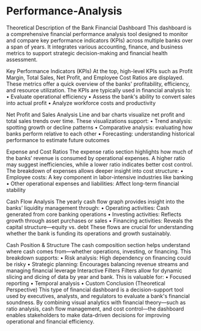# Performance-Analysis
  Theoretical Description of the Bank Financial Dashboard
This dashboard is a comprehensive financial performance analysis tool designed to monitor and compare key performance indicators (KPIs) across multiple banks over a span of years. It integrates various accounting, finance, and business metrics to support strategic decision-making and financial health assessment.

 Key Performance Indicators (KPIs)
At the top, high-level KPIs such as Profit Margin, Total Sales, Net Profit, and Employee Cost Ratios are displayed. These metrics offer a quick overview of the banks' profitability, efficiency, and resource utilization. The KPIs are typically used in financial analysis to:
•	Evaluate operational efficiency
•	Assess the bank's ability to convert sales into actual profit
•	Analyze workforce costs and productivity

 Net Profit and Sales Analysis
Line and bar charts visualize net profit and total sales trends over time. These visualizations support:
•	Trend analysis: spotting growth or decline patterns
•	Comparative analysis: evaluating how banks perform relative to each other
•	Forecasting: understanding historical performance to estimate future outcomes

 Expense and Cost Ratios
The expense ratio section highlights how much of the banks’ revenue is consumed by operational expenses. A higher ratio may suggest inefficiencies, while a lower ratio indicates better cost control. The breakdown of expenses allows deeper insight into cost structure:
•	Employee costs: A key component in labor-intensive industries like banking
•	Other operational expenses and liabilities: Affect long-term financial stability

 Cash Flow Analysis
The yearly cash flow graph provides insight into the banks’ liquidity management through:
•	Operating activities: Cash generated from core banking operations
•	Investing activities: Reflects growth through asset purchases or sales
•	Financing activities: Reveals the capital structure—equity vs. debt
These flows are crucial for understanding whether the bank is funding its operations and growth sustainably.

Cash Position & Structure
The cash composition section helps understand where cash comes from—whether operations, investing, or financing. This breakdown supports:
•	Risk analysis: High dependency on financing could be risky
•	Strategic planning: Encourages balancing revenue streams and managing financial leverage
 Interactive Filters
Filters allow for dynamic slicing and dicing of data by year and bank. This is valuable for:
•	Focused reporting
•	Temporal analysis
•	Custom  Conclusion (Theoretical Perspective)
This type of financial dashboard is a decision-support tool used by executives, analysts, and regulators to evaluate a bank's financial soundness. By combining visual analytics with financial theory—such as ratio analysis, cash flow management, and cost control—the dashboard enables stakeholders to make data-driven decisions for improving operational and financial efficiency.
